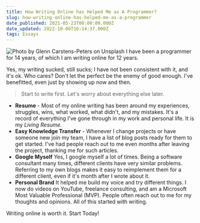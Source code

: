 ```yaml
---
title: How Writing Online has Helped Me as A Programmer?
slug: how-writing-online-has-helped-me-as-a-programmer
date_published: 2021-05-23T00:00:00.000Z
date_updated: 2022-10-06T16:14:37.000Z
tags: Essays
---
```


![Photo by Glenn Carstens-Peters on Unsplash](__GHOST_URL__/content/images/writing-online.jpg)
I have been a programmer for 14 years, of which I am writing online for 12 years.

Yes, my writing sucked, still sucks; I have not been consistent with it, and it's ok. Who cares? Don't let the perfect be the enemy of good enough. I've benefitted, even just by showing up now and then.

> Start to write first. Let's worry about everything else later.

- **Resume** - Most of my online writing has been around my experiences, struggles, wins, what worked, what didn't, and my mistakes. It's a record of everything I've gone through in my work and personal life. It is my *Living Resume.*
- **Easy Knowledge Transfer** - Whenever I change projects or have someone new join my team, I have a list of blog posts ready for them to get started. I've had people reach out to me even months after leaving the project, thanking me for such articles.
- **Google Myself** Yes, I google myself a lot of times. Being a software consultant many times, different clients have very similar problems. Referring to my own blogs makes it easy to reimplement them for a different client, even if it's month after I wrote about it.
- **Personal Brand** It helped me build my voice and try different things. I now do videos on YouTube, freelance consulting, and am a Microsoft Most Valuable Professional (MVP). People often reach out to me for my thoughts and opinions. All of this started with writing.

Writing online is worth it. Start Today!

